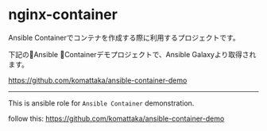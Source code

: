 # nginx-container

Ansible Containerでコンテナを作成する際に利用するプロジェクトです。

下記のAnsible Containerデモプロジェクトで、Ansible Galaxyより取得されます。

<https://github.com/komattaka/ansible-container-demo>

---

This is ansible role for `Ansible Container` demonstration.

follow this:
<https://github.com/komattaka/ansible-container-demo>
